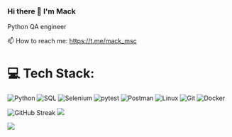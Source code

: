 ### Hi there 👋 I'm Mack

Python QA engineer

📫 How to reach me: https://t.me/mack_msc

# 💻 Tech Stack:
![Python](https://img.shields.io/badge/Python-FFD43B?style=for-the-badge&logo=python&logoColor=blue) 
![SQL](https://img.shields.io/badge/SQL-003B57?style=for-the-badge&labelColor=black&logo=sqlite&logoColor=white) 
![Selenium](https://img.shields.io/badge/Selenium-43B02A?style=for-the-badge&logo=Selenium&logoColor=white) 
![pytest](https://img.shields.io/badge/pytest-FFD43B?style=for-the-badge&logo=pytest&logoColor=blue) 
![Postman](https://img.shields.io/badge/Postman-FF6C37?style=for-the-badge&logo=Postman&logoColor=white) 
![Linux](https://img.shields.io/badge/Linux-FCC624?style=for-the-badge&logo=linux&logoColor=black) 
![Git](https://img.shields.io/badge/git-%230db7ed.svg?style=for-the-badge&logo=git&logoColor=red)
![Docker](https://img.shields.io/badge/docker-%230db7ed.svg?style=for-the-badge&logo=docker&logoColor=white) 

![GitHub Streak](http://github-profile-summary-cards.vercel.app/api/cards/stats?username=rublock&theme=2077)   ![](https://github-readme-stats.vercel.app/api/top-langs/?username=rublock&theme=dark&hide_border=false&include_all_commits=true&count_private=false&layout=compact)

![](https://komarev.com/ghpvc/?username=rublock&color=green)
